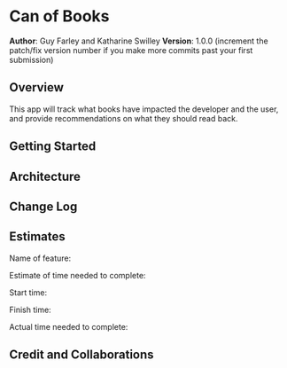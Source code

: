 # Can of Books

**Author**: Guy Farley and Katharine Swilley
**Version**: 1.0.0 (increment the patch/fix version number if you make more commits past your first submission)

## Overview

This app will track what books have impacted the developer and the user, and provide recommendations on what they should read back.

## Getting Started
<!-- What are the steps that a user must take in order to build this app on their own machine and get it running? -->

## Architecture
<!-- Provide a detailed description of the application design. What technologies (languages, libraries, etc) you're using, and any other relevant design information. -->

## Change Log
<!-- Use this area to document the iterative changes made to your application as each feature is successfully implemented. Use time stamps. Here's an example:

01-01-2001 4:59pm - Application now has a fully-functional express server, with a GET route for the location resource. -->

## Estimates

Name of feature:

Estimate of time needed to complete:

Start time:

Finish time:

Actual time needed to complete:

## Credit and Collaborations
<!-- Give credit (and a link) to other people or resources that helped you build this application. -->
